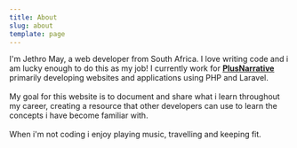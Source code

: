 ```yaml
---
title: About
slug: about
template: page
---
```


I'm Jethro May, a web developer from South Africa. I love writing code and i am lucky enough to do this as my job! I currently work for [__**PlusNarrative**__](https://plusnarrative.com/) primarily developing websites and applications using PHP and Laravel.
<br><br>
My goal for this website is to document and share what i learn throughout my career, creating a resource that other developers can use to learn the concepts i have become familiar with.
<br>    
When i'm not coding i enjoy playing music, travelling and keeping fit.